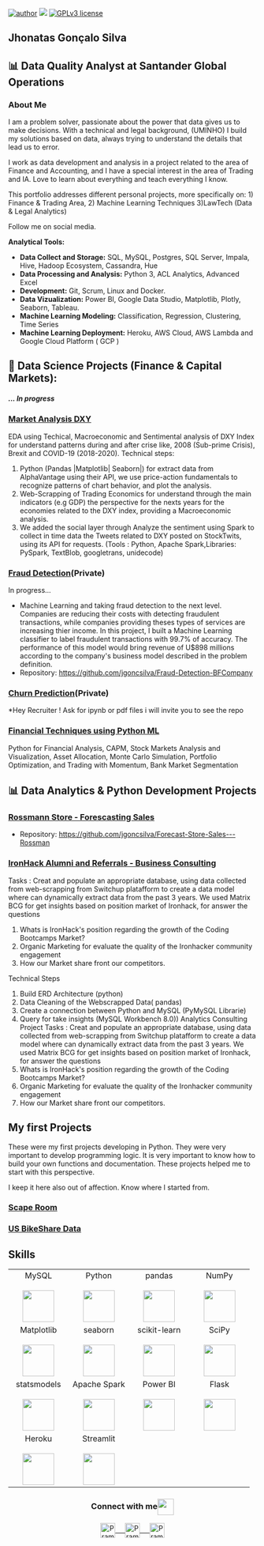 

[![author](https://img.shields.io/badge/badge/author-jhonatasgts-blue.svg)](https://www.linkedin.com/in/jhonatas-gts-en//) [![](https://img.shields.io/badge/python-3.7+-blue.svg)](https://www.python.org/downloads/release/python-365/) [![GPLv3 license](https://img.shields.io/badge/License-GPLv3-blue.svg)](http://perso.crans.org/besson/LICENSE.html) 




## Jhonatas Gonçalo Silva 

## :bar_chart:   Data Quality Analyst at Santander Global Operations 



### About Me
I am a problem solver, passionate about the power that data gives us to make decisions. With a technical and legal background, (UMINHO) I build my solutions based on data, always trying to understand the details that lead us to error.

I work as data development and analysis in a project related to the area of ​​Finance and Accounting, and I have a special interest in the area of ​​Trading and IA. Love to learn about everything and teach everything I know.

This portfolio addresses different personal projects, more specifically on: 1) Finance & Trading Area, 2) Machine Learning Techniques 3)LawTech (Data & Legal Analytics)

Follow me on social media.

**Analytical Tools:**

* **Data Collect and Storage:** SQL, MySQL, Postgres, SQL Server, Impala, Hive, Hadoop Ecosystem, Cassandra, Hue
* **Data Processing and Analysis:** Python 3, ACL Analytics, Advanced Excel
* **Development:** Git, Scrum, Linux and Docker.
* **Data Vizualization:** Power BI, Google Data Studio, Matplotlib, Plotly, Seaborn, Tableau.
* **Machine Learning Modeling:** Classification, Regression, Clustering, Time Series 
* **Machine Learning Deployment:** Heroku, AWS Cloud, AWS Lambda and Google Cloud Platform ( GCP )
    



## :crystal_ball: Data Science Projects (Finance & Capital Markets):
##### ... In progress


### [Market Analysis DXY](https://github.com/jgoncsilva/Market-Analysis---DXY)
  EDA using Techical, Macroeconomic and Sentimental analysis of DXY Index for understand patterns during and after crise like, 2008 (Sub-prime Crisis), Brexit and COVID-19 (2018-2020).
Technical steps:
1) Python (Pandas |Matplotlib| Seaborn|) for extract data from AlphaVantage using their API, we use price-action fundamentals to recognize patterns of chart behavior, and plot the analysis.
2) Web-Scrapping of Trading Economics for understand through the main indicators (e.g GDP) the perspective for the nexts years for the economies related to the DXY index, providing a Macroeconomic analysis.
3) We added the social layer through Analyze the sentiment using Spark to collect in time data the Tweets related to DXY posted on StockTwits, using its API for requests. (Tools : Python, Apache Spark,Libraries: PySpark, TextBlob, googletrans, unidecode)

### [Fraud Detection](https://github.com/jgoncsilva/Fraud-Detection-BFCompany)(Private)
In progress...
  * Machine Learning and taking fraud detection to the next level. Companies are reducing their costs with detecting fraudulent transactions, while companies providing theses types of services are increasing thier income.
In this project, I built a Machine Learning classifier to label fraudulent transactions with 99.7% of accuracy.
The performance of this model would bring revenue of U$898 millions according to the company's business model described in the problem definition.
  * Repository: https://github.com/jgoncsilva/Fraud-Detection-BFCompany

  
### [Churn Prediction](https://github.com/jgoncsilva/Churn-Prediction)(Private)
*Hey Recruiter ! Ask for ipynb or pdf files i will invite you to see the repo

### [Financial Techniques using Python ML](https://github.com/jgoncsilva/Python-ML-for-Finance)
Python for Financial Analysis, CAPM, Stock Markets Analysis and Visualization, Asset Allocation, Monte Carlo Simulation, Portfolio Optimization, and Trading with Momentum, Bank Market Segmentation
 
## :bar_chart: Data Analytics & Python Development Projects

### [Rossmann Store - Forescasting Sales](https://github.com/jgoncsilva/Forecast-Store-Sales---Rossman)

  * Repository: https://github.com/jgoncsilva/Forecast-Store-Sales---Rossman

### [IronHack Alumni and Referrals - Business Consulting](https://github.com/jgoncsilva/Data-Engineering---IronHack--W2)
Tasks : Creat and populate an appropriate database, using data collected from web-scrapping from Switchup platafform to create a data model where can dynamically extract data from the past 3 years.
We used Matrix BCG for get insights based on position market of Ironhack, for answer the questions
1) Whats is IronHack's position regarding the growth of the Coding Bootcamps Market?
2) Organic Marketing for evaluate the quality of the Ironhacker community engagement
3) How our Market share front our competitors.

Technical Steps
1) Build ERD Architecture (python)
2) Data Cleaning of the Webscrapped Data( pandas)
3) Create a connection between Python and MySQL (PyMySQL Librarie)
4) Query for take insights (MySQL Workbench 8.0)) 
Analytics Consulting Project
Tasks : Creat and populate an appropriate database, using data collected from web-scrapping from Switchup platafform to create a data model where can dynamically extract data from the past 3 years.
We used Matrix BCG for get insights based on position market of Ironhack, for answer the questions
1) Whats is IronHack's position regarding the growth of the Coding Bootcamps Market?
2) Organic Marketing for evaluate the quality of the Ironhacker community engagement
3) How our Market share front our competitors.


## My first Projects 

These were my first projects developing in Python. They were very important to develop programming logic.
It is very important to know how to build your own functions and documentation. These projects helped me to start with this perspective.

I keep it here also out of affection. Know where I started from.
### [Scape Room](https://github.com/jgoncsilva/Scape-Room-Game)

### [US BikeShare Data](https://github.com/jgoncsilva/Udacity---Programming-for-Data-Science-With-Python/blob/master/2ND%20-%20PROJECT%20(Python)/Project/US_Bikeshare_JGSVersion.py)
## Skills

<table>
  <tbody>
    <tr valign="top">
      <td width="25%" align="center">
        <span>MySQL</span><br><br>
        <img height="64px" src="https://cdn.svgporn.com/logos/mysql.svg">
      </td>
      <td width="25%" align="center">
        <span>Python</span><br><br>
        <img height="64px" src="https://cdn.svgporn.com/logos/python.svg">
      </td>
      <td width="25%" align="center">
        <span>pandas</span><br><br>
        <img height="64px" src="https://pandas.pydata.org/static/img/pandas.svg">
      </td>
      <td width="25%" align="center">
        <span>NumPy</span><br><br>
        <img height="64px" src="https://numpy.org/images/logos/numpy.svg">
      </td>
    </tr>
    <tr valign="top">
      <td width="25%" align="center">
        <span>Matplotlib</span><br><br>
        <img height="64px" src="https://matplotlib.org/_images/sphx_glr_logos2_001.png">
      </td>
      <td width="25%" align="center">
        <span>seaborn</span><br><br>
        <img height="64px" src="https://seaborn.pydata.org/_static/logo-wide-lightbg.svg">
      </td>
      <td width="25%" align="center">
        <span>scikit-learn</span><br><br>
        <img height="64px" src="https://scikit-learn.org/stable/_images/scikit-learn-logo-notext.png">
      </td>
      <td width="25%" align="center">
        <span>SciPy</span><br><br>
        <img height="64px" src="https://bids.berkeley.edu/sites/default/files/styles/450x254/public/projects/scipy_logo_450x254.png?itok=kcdZBxrP">
      </td>
    <tr valign="top">
      <td width="25%" align="center">
        <span>statsmodels</span><br><br>
        <img height="64px" src="https://www.statsmodels.org/stable/_images/statsmodels-logo-v2.svg">
      </td>
      <td width="25%" align="center">
        <span>Apache Spark</span><br><br>
        <img height="64px" src="https://spark.apache.org/images/spark-logo-trademark.png">
      </td>
      <td width="25%" align="center">
        <span>Power BI</span><br><br>
        <img height="64px" src="https://uploaddeimagens.com.br/images/002/851/738/full/powerbi_logo.png?1598489763">
      </td>
      <td width="25%" align="center">
        <span>Flask</span><br><br>
        <img height="64px" src="https://flask.palletsprojects.com/en/1.1.x/_images/flask-logo.png">
      </td>
    </tr>
    <tr valign="top">
      <td width="25%" align="center">
        <span>Heroku</span><br><br>
        <img height="64px" src="https://blog.4linux.com.br/wp-content/uploads/2018/01/Heroku.png">
      </td>
      <td width="25%" align="center">
        <span>Streamlit</span><br><br>
        <img height="64px" src="https://assets.website-files.com/5dc3b47ddc6c0c2a1af74ad0/5e18182ad27bcfbb9dff263a_RGB_Logo_Horizontal_Color_Light_Bg-p-1080.png">
      </td>
    </tr>
  </tbody>
</table>


<p align="center">

<div align="center">
  <h3 align="center">Connect with me<img align="center" src="https://github.com/rajput2107/rajput2107/blob/master/Assets/Handshake.gif" height="33px" /></h3> 
</div>
<p align="center">
 <a href="https://www.linkedin.com/in/jhonatas-gts-en/" target="blank">
  <img align="center" alt="Pramod's LinkedIn" width="30px" src="https://www.vectorlogo.zone/logos/linkedin/linkedin-icon.svg" /> &nbsp; &nbsp;
 </a>
 <a href="https://www.instagram.com/jhonatasgts/"
  target="blank">
  <img align="center" alt="Pramod's Instagram" width="30px" src="https://www.vectorlogo.zone/logos/instagram/instagram-icon.svg" /> &nbsp; &nbsp;
 </a>
 <a href="https://medium.com/@jgoncsilva" target="blank">
  <img align="center" alt="Pramod's Twitter" width="30px" src="https://www.vectorlogo.zone/logos/medium/medium-tile.svg" />
 </a> 
  <br/>
  <br/>


